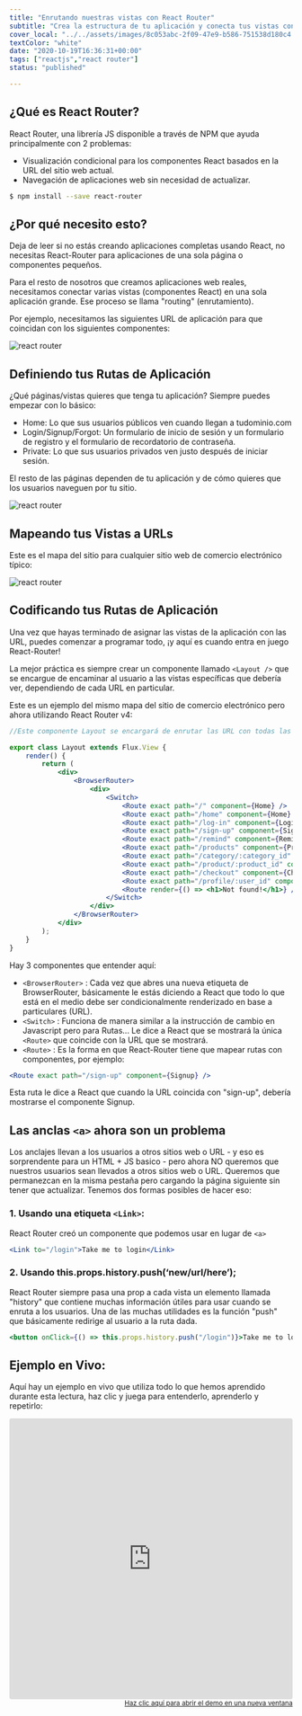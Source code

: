 ```yaml
---
title: "Enrutando nuestras vistas con React Router"
subtitle: "Crea la estructura de tu aplicación y conecta tus vistas con React Router"
cover_local: "../../assets/images/8c053abc-2f09-47e9-b586-751538d180c4.png"
textColor: "white"
date: "2020-10-19T16:36:31+00:00"
tags: ["reactjs","react router"]
status: "published"

---
```


## ¿Qué es React Router?


React Router, una librería JS disponible a través de NPM que ayuda principalmente con 2 problemas:

+ Visualización condicional para los componentes React basados en la URL del sitio web actual.
+ Navegación de aplicaciones web sin necesidad de actualizar.

```bash
$ npm install --save react-router
```

## ¿Por qué necesito esto?


Deja de leer si no estás creando aplicaciones completas usando React, no necesitas React-Router para aplicaciones de una sola página o componentes pequeños.

Para el resto de nosotros que creamos aplicaciones web reales, necesitamos conectar varias vistas (componentes React) en una sola aplicación grande. Ese proceso se llama  "routing" (enrutamiento).

Por ejemplo, necesitamos las siguientes URL de aplicación para que coincidan con los siguientes componentes:

![react router](../../assets/images/6fd2b44b-598b-4ddb-85ba-9c32b086127f.png)


## Definiendo tus Rutas de Aplicación


¿Qué páginas/vistas quieres que tenga tu aplicación? Siempre puedes empezar con lo básico:

+ Home: Lo que sus usuarios públicos ven cuando llegan a tudominio.com
+ Login/Signup/Forgot: Un formulario de inicio de sesión y un formulario de registro y el formulario de recordatorio de contraseña.
+ Private: Lo que sus usuarios privados ven justo después de iniciar sesión.

El resto de las páginas dependen de tu aplicación y de cómo quieres que los usuarios naveguen por tu sitio.

![react router](../../assets/images/205cd2de-dfae-4712-a5e4-1c922994e60d.png)

## Mapeando tus Vistas a URLs

Este es el mapa del sitio para cualquier sitio web de comercio electrónico típico:

![react router](../../assets/images/9021be43-57ae-4667-8c1a-435b8521ce59.png)

## Codificando tus Rutas de Aplicación

Una vez que hayas terminado de asignar las vistas de la aplicación con las URL, puedes comenzar a programar todo, ¡y aquí es cuando entra en juego React-Router!

La mejor práctica es siempre crear un componente llamado `<Layout />` que se encargue de encaminar al usuario a las vistas específicas que debería ver, dependiendo de cada URL en particular.

Este es un ejemplo del mismo mapa del sitio de comercio electrónico pero ahora utilizando React Router v4:

```jsx
//Este componente Layout se encargará de enrutar las URL con todas las vistas de mi aplicación

export class Layout extends Flux.View {
    render() {
        return (
            <div>
                <BrowserRouter>
                    <div>
                        <Switch>
                            <Route exact path="/" component={Home} />
                            <Route exact path="/home" component={Home} />
                            <Route exact path="/log-in" component={Login} />
                            <Route exact path="/sign-up" component={Signup} />
                            <Route exact path="/remind" component={Remind} />
                            <Route exact path="/products" component={Products} />
                            <Route exact path="/category/:category_id" component={Category} />
                            <Route exact path="/product/:product_id" component={SingleProduct} />
                            <Route exact path="/checkout" component={Checkout} />
                            <Route exact path="/profile/:user_id" component={Profile} />
                            <Route render={() => <h1>Not found!</h1>} />
                        </Switch>
                    </div>
                </BrowserRouter>
            </div>
        );
    }
}
```

Hay 3 componentes que entender aquí:

+ `<BrowserRouter>` : Cada vez que abres una nueva etiqueta de BrowserRouter, básicamente le estás diciendo a React que todo lo que está en el medio debe ser condicionalmente renderizado en base a <Routes> particulares (URL).
+ `<Switch>` : Funciona de manera similar a la instrucción de cambio en Javascript pero para Rutas... Le dice a React que se mostrará la única `<Route>` que coincide con la URL que se mostrará.
+ `<Route>` : Es la forma en que React-Router tiene que mapear rutas con componentes, por ejemplo:

```jsx
<Route exact path="/sign-up" component={Signup} />
```

Esta ruta le dice a React que cuando la URL coincida con "sign-up", debería mostrarse el componente Signup.

## Las anclas `<a>` ahora son un problema

Los anclajes llevan a los usuarios a otros sitios web o URL - y eso es sorprendente para un HTML + JS basico - pero ahora NO queremos que nuestros usuarios sean llevados a otros sitios web o URL. Queremos que permanezcan en la misma pestaña pero cargando la página siguiente sin tener que actualizar. Tenemos dos formas posibles de hacer eso:

### 1. Usando una etiqueta `<Link>`:

React Router creó un componente que podemos usar en lugar de `<a>`

```jsx
<Link to="/login">Take me to login</Link>
```

### 2. Usando this.props.history.push(‘new/url/here’);

React Router siempre pasa una prop a cada vista un elemento llamada "history" que contiene muchas información útiles para usar cuando se enruta a los usuarios. Una de las muchas utilidades es la función "push" que básicamente redirige al usuario a la ruta dada.

```jsx
<button onClick={() => this.props.history.push("/login")}>Take me to login</button>
```

## Ejemplo en Vivo:

Aquí hay un ejemplo en vivo que utiliza todo lo que hemos aprendido durante esta lectura, haz clic y juega para entenderlo, aprenderlo y repetirlo:

<iframe src="https://codesandbox.io/embed/0okp853rxn?autoresize=1&amp;module=%2Fsrc%2FLayout.jsx&amp;moduleview=1" style="width:100%; height:500px; border:0; border-radius: 4px; overflow:hidden;" sandbox="allow-modals allow-forms allow-popups allow-scripts allow-same-origin"></iframe>

<div align="right"><small><a href="https://codesandbox.io/embed/0okp853rxn?autoresize=1&amp;module=%2Fsrc%2FLayout.jsx&amp;moduleview=1">Haz clic aquí para abrir el demo en una nueva ventana</a></small></div>









